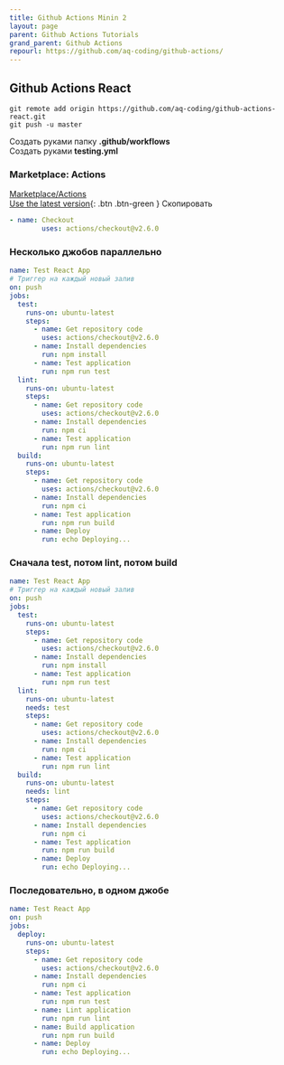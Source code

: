 ```yaml
---
title: Github Actions Minin 2
layout: page
parent: Github Actions Tutorials
grand_parent: Github Actions
repourl: https://github.com/aq-coding/github-actions/
---
```

## Github Actions React
`git remote add origin https://github.com/aq-coding/github-actions-react.git`  
`git push -u master`  

Создать руками папку **.github/workflows**  
Создать руками **testing.yml**  

### Marketplace: Actions
[Marketplace/Actions](https://github.com/marketplace?category=&query=&type=actions&verification=)  
[Use the latest version](#){: .btn .btn-green }  Скопировать  
```yaml
- name: Checkout
        uses: actions/checkout@v2.6.0
```

### Несколько джобов параллельно
```yaml
name: Test React App
# Триггер на каждый новый залив
on: push
jobs:
  test:
    runs-on: ubuntu-latest
    steps:
      - name: Get repository code
        uses: actions/checkout@v2.6.0
      - name: Install dependencies
        run: npm install
      - name: Test application
        run: npm run test
  lint:
    runs-on: ubuntu-latest
    steps:
      - name: Get repository code
        uses: actions/checkout@v2.6.0
      - name: Install dependencies
        run: npm ci
      - name: Test application
        run: npm run lint
  build:
    runs-on: ubuntu-latest
    steps:
      - name: Get repository code
        uses: actions/checkout@v2.6.0
      - name: Install dependencies
        run: npm ci
      - name: Test application
        run: npm run build
      - name: Deploy
        run: echo Deploying...
```


### Сначала test, потом lint, потом build
```yaml
name: Test React App
# Триггер на каждый новый залив
on: push
jobs:
  test:
    runs-on: ubuntu-latest
    steps:
      - name: Get repository code
        uses: actions/checkout@v2.6.0
      - name: Install dependencies
        run: npm install
      - name: Test application
        run: npm run test
  lint:
    runs-on: ubuntu-latest
    needs: test
    steps:
      - name: Get repository code
        uses: actions/checkout@v2.6.0
      - name: Install dependencies
        run: npm ci
      - name: Test application
        run: npm run lint
  build:
    runs-on: ubuntu-latest
    needs: lint
    steps:
      - name: Get repository code
        uses: actions/checkout@v2.6.0
      - name: Install dependencies
        run: npm ci
      - name: Test application
        run: npm run build
      - name: Deploy
        run: echo Deploying...
```

### Последовательно, в одном джобе

```yaml
name: Test React App
on: push
jobs:
  deploy:
    runs-on: ubuntu-latest
    steps:
      - name: Get repository code
        uses: actions/checkout@v2.6.0
      - name: Install dependencies
        run: npm ci
      - name: Test application
        run: npm run test
      - name: Lint application
        run: npm run lint
      - name: Build application
        run: npm run build
      - name: Deploy
        run: echo Deploying...
```